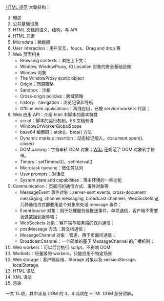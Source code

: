 [HTML 规范](https://html.spec.whatwg.org/) 大致结构：

1. 概述
2. 公共基础设施
3. HTML 文档的语义，结构，与 API
4. HTML 元素
5. Microdata：微数据
6. User interaction：用户交互，foucs、Drag and drop 等
7. Web 页面相关
   - Browsing contexts：浏览上下文；
   - Window, WindowProxy, 和 Location 对象的安全基础设施
   - Window 对象
   - The WindowProxy exotic object
   - Origin：同源策略
   - Sandbox：沙箱
   - Cross-origin policies：跨域策略
   - history、navigation：浏览记录和导航
   - Offline web applications：离线应用，已被 service workers 代替；
8. Web 应用 API：介绍 html 中脚本的基本特性
   - script：脚本的运行机制，ES 文档有讲
   - WindowOrWorkerGlobalScope
   - base64 编解码：atob()、btoa() 方法
   - Dynamic markup insertion：动态标记插入，document.open()、close()
   - DOM parsing：字符串转 DOM 对象；[W3c](https://w3c.github.io/DOM-Parsing/#the-domparser-interface) 还规范了 DOM 对象转字符串。
   - Timers：setTimeout()、setInterval()
   - Microtask queuing：微任务队列
   - User prompts：对话框
   - System state and capabilities：宿主环境的一些功能
9. Communication：页面间的通信方式、事件对象等
   - MessageEvent 事件对象：server-sent events, cross-document messaging, channel messaging, broadcast channels, WebSockets 这几种通信方式都要用这个对象来处理 message 事件；
   - EventSource 对象：用于处理服务器推送事件，单项通信，客户端不需要发送数据到服务端；
   - WebSockets 对象：客户端与服务端的双向通信；
   - postMessage 方法：跨文档通信；
   - MessageChannel 对象：管道，用于页面间通信；
   - BroadcastChannel：一个简单的基于 MessageChannel 的广播机制；
10. Web workers：可以后台执行 script，不影响 DOM
11. Worklets：轻量级的 workers，只能应用于特定场景
12. Web storage：客户端存储，Storage 对象以及 sessionStorage、localStorage.
13. HTML 语法
14. XML 语法
15. 渲染

一共 15 项，其中涉及 DOM 的 3、4 两项在 HTML DOM 部分讲解。